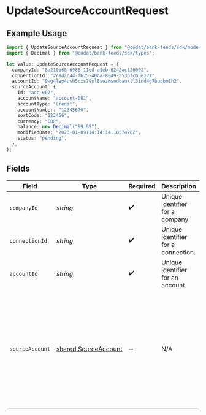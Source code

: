 # UpdateSourceAccountRequest

## Example Usage

```typescript
import { UpdateSourceAccountRequest } from "@codat/bank-feeds/sdk/models/operations";
import { Decimal } from "@codat/bank-feeds/sdk/types";

let value: UpdateSourceAccountRequest = {
  companyId: "8a210b68-6988-11ed-a1eb-0242ac120002",
  connectionId: "2e9d2c44-f675-40ba-8049-353bfcb5e171",
  accountId: "9wg4lep4ush5cxs79pl8sozmsndbaukll3ind4g7buqbm1h2",
  sourceAccount: {
    id: "acc-002",
    accountName: "account-081",
    accountType: "Credit",
    accountNumber: "12345670",
    sortCode: "123456",
    currency: "GBP",
    balance: new Decimal("99.99"),
    modifiedDate: "2023-01-09T14:14:14.1057478Z",
    status: "pending",
  },
};
```

## Fields

| Field                                                                                                                                                                                                                                   | Type                                                                                                                                                                                                                                    | Required                                                                                                                                                                                                                                | Description                                                                                                                                                                                                                             | Example                                                                                                                                                                                                                                 |
| --------------------------------------------------------------------------------------------------------------------------------------------------------------------------------------------------------------------------------------- | --------------------------------------------------------------------------------------------------------------------------------------------------------------------------------------------------------------------------------------- | --------------------------------------------------------------------------------------------------------------------------------------------------------------------------------------------------------------------------------------- | --------------------------------------------------------------------------------------------------------------------------------------------------------------------------------------------------------------------------------------- | --------------------------------------------------------------------------------------------------------------------------------------------------------------------------------------------------------------------------------------- |
| `companyId`                                                                                                                                                                                                                             | *string*                                                                                                                                                                                                                                | :heavy_check_mark:                                                                                                                                                                                                                      | Unique identifier for a company.                                                                                                                                                                                                        | 8a210b68-6988-11ed-a1eb-0242ac120002                                                                                                                                                                                                    |
| `connectionId`                                                                                                                                                                                                                          | *string*                                                                                                                                                                                                                                | :heavy_check_mark:                                                                                                                                                                                                                      | Unique identifier for a connection.                                                                                                                                                                                                     | 2e9d2c44-f675-40ba-8049-353bfcb5e171                                                                                                                                                                                                    |
| `accountId`                                                                                                                                                                                                                             | *string*                                                                                                                                                                                                                                | :heavy_check_mark:                                                                                                                                                                                                                      | Unique identifier for an account.                                                                                                                                                                                                       | 13d946f0-c5d5-42bc-b092-97ece17923ab                                                                                                                                                                                                    |
| `sourceAccount`                                                                                                                                                                                                                         | [shared.SourceAccount](../../../sdk/models/shared/sourceaccount.md)                                                                                                                                                                     | :heavy_minus_sign:                                                                                                                                                                                                                      | N/A                                                                                                                                                                                                                                     | {<br/>"id": "acc-002",<br/>"accountName": "account-081",<br/>"sortCode": "123456",<br/>"accountType": "Credit",<br/>"accountNumber": "12345670",<br/>"currency": "GBP",<br/>"balance": 99.99,<br/>"modifiedDate": "2023-01-09T14:14:14.1057478Z",<br/>"status": "pending"<br/>} |